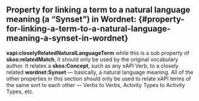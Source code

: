 ## Property for linking a term to a natural language meaning (a “Synset”) in Wordnet: {#property-for-linking-a-term-to-a-natural-language-meaning-a-synset-in-wordnet}

**xapi:closelyRelatedNaturalLanguageTerm** while this is a sub property of **skos:relatedMatch**, it should only be used by the original vocabulary author. It relates a **skos:Concept**, such as any xAPI Verb, to a closely related **wordnet:Synset** — basically, a natural language meaning. All of the other properties in this section should only be used to relate xAPI terms of the same sort to each other — Verbs to Verbs, Activity Types to Activity Types, etc.